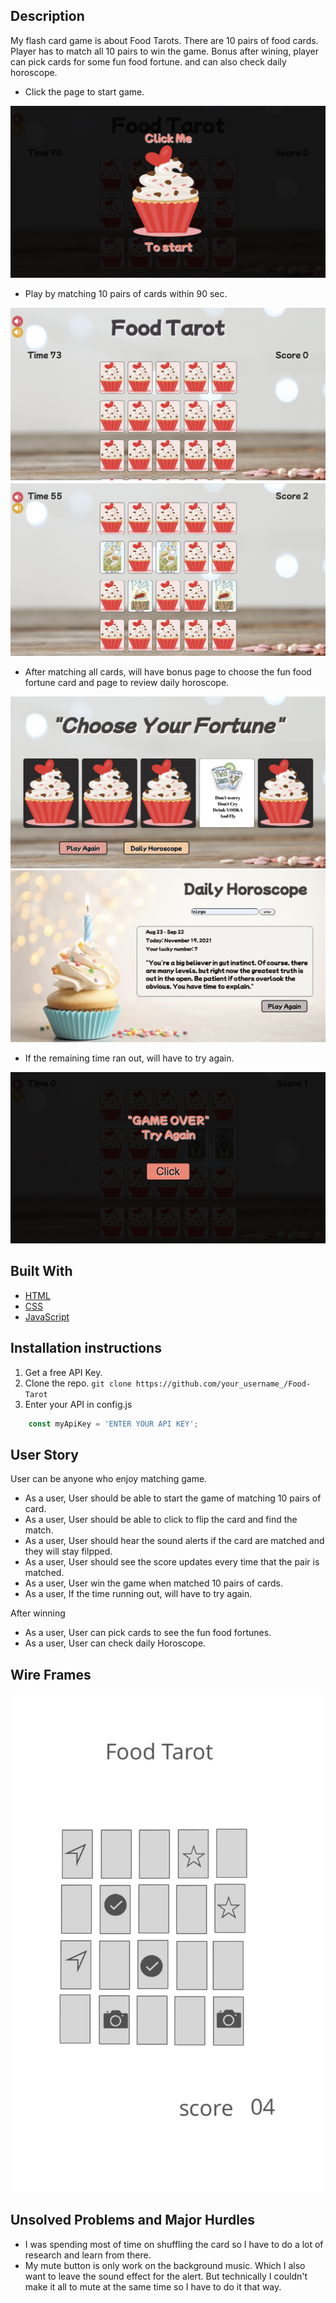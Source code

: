 ## Description
My flash card game is about Food Tarots. There are 10 pairs of food cards. Player has to match all 10 pairs to win the game. Bonus after wining, player can pick cards for some fun food fortune. and can also check daily horoscope.

- Click the page to start game.

![start page](images/start0.jpeg)


- Play by matching 10 pairs of cards within 90 sec.

![Page Match](images/start1.jpeg)
![Page Match](images/start2.jpeg)


- After matching all cards, will have bonus page to choose the fun food fortune card and page to review daily horoscope.

![Page Match](images/start3.jpeg)
![Page Match](images/start4.jpeg)


- If the remaining time ran out, will have to try again.

![Page Match](images/start5.jpeg)


## Built With
- [HTML](#html)
- [CSS](#css)
- [JavaScript](#javascript)

## Installation instructions
1. Get a free API Key.
2. Clone the repo.
`git clone https://github.com/your_username_/Food-Tarot`
3. Enter your API in config.js
````javascript
    const myApiKey = 'ENTER YOUR API KEY';
````

## User Story
User can be anyone who enjoy matching game.

- As a user, User should be able to start the game of matching 10 pairs of card.
- As a user, User should be able to click to flip the card and find the match.
- As a user, User should hear the sound alerts if the card are matched and they will stay filpped.
- As a user, User should see the score updates every time that the pair is matched.
- As a user, User win the game when matched 10 pairs of cards.
- As a user, If the time running out, will have to try again.

After winning

- As a user, User can pick cards to see the fun food fortunes.
- As a user, User can check daily Horoscope.

## Wire Frames
![Wire frames](images/wireframes.jpeg)

## Unsolved Problems and Major Hurdles
- I was spending most of time on shuffling the card so I have to do a lot of research and learn from there.
- My mute button is only work on the background music. Which I also want to leave the sound effect for the alert. But technically I couldn't make it all to mute at the same time so I have to do it that way.


